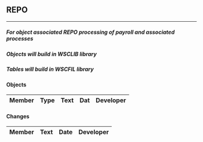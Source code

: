 ## REPO 
---------------------------

##### For object associated REPO processing of payroll and associated processes
##### Objects will build in WSCLIB library
##### Tables will build in WSCFIL library



#### Objects 
|Member     |      Type     |   Text                                              |  Dat          | Developer|
|-------------|------------|------------------------------------------------------|---------------|-------------|

#### Changes
|Member   |     Text                                                  | Date        | Developer   |
|---------|-----------------------------------------------------------|-------------|-------------|
